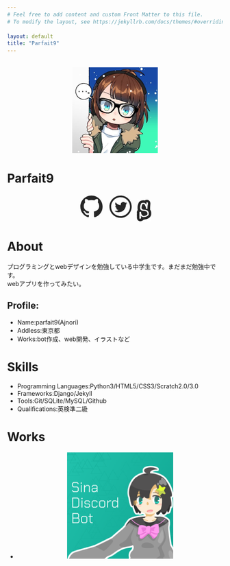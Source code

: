 ```yaml
---
# Feel free to add content and custom Front Matter to this file.
# To modify the layout, see https://jekyllrb.com/docs/themes/#overriding-theme-defaults

layout: default
title: "Parfait9"
---
```


<br>
<center>
  <img src="img/icon.jpg" alt = "アイコン" width= "200">
</center>  
<h1 class="bigtitle">Parfait9</h1>
<center><div class="icons">
<a href="https://sinakitagami.github.io/"><svg xmlns="http://www.w3.org/2000/svg" x="0px" y="0px"
width="64" height="64"
viewBox="0 0 226 226"
style=" fill:#000000;"><g fill="none" fill-rule="nonzero" stroke="none" stroke-width="1" stroke-linecap="butt" stroke-linejoin="miter" stroke-miterlimit="10" stroke-dasharray="" stroke-dashoffset="0" font-family="none" font-weight="none" font-size="none" text-anchor="none" style="mix-blend-mode: normal"><path d="M0,226v-226h226v226z" fill="none"></path><g fill="#262626"><path d="M105.9375,14.125c-50.70655,0 -91.8125,41.05078 -91.8125,91.64697c0,40.49903 26.31884,74.87355 62.79005,87.01222c4.57958,0.82763 7.83495,-3.86231 7.83495,-7.39356c0,-2.15186 0.05517,-4.74511 0,-12.35937c-25.54639,5.51758 -33.54687,-12.35937 -33.54687,-12.35937c-4.19336,-10.59375 -9.26953,-13.62842 -9.26953,-13.62842c-8.33155,-5.68309 0.60694,-5.51758 0.60694,-5.51758c9.21436,0.60694 13.95947,8.55225 13.95947,8.55225c7.0625,12.35938 23.0083,11.14551 28.25,8.82813c0,-5.62792 0.60694,-9.71094 2.15186,-12.3042c-28.85694,-5.07617 -44.58203,-21.73925 -44.52686,-44.80273c0.05517,-13.62841 4.74512,-24.22216 12.35938,-32.05713c-3.31055,-4.19336 -5.57275,-18.53906 1.21387,-27.36719c17.04931,0 27.20166,12.3042 27.20166,12.3042c0,0 8.00048,-3.47608 22.73242,-3.47608c14.78711,0 22.73242,3.31055 22.73242,3.31055c0,0 10.20752,-12.13867 27.25683,-12.13867c6.78662,8.82813 4.52442,23.17383 1.87598,27.09131c7.2832,7.66944 11.75244,18.26319 11.75244,32.333c0,23.06348 -15.66992,39.72656 -44.47167,44.74756c1.8208,2.7588 2.09667,6.62109 2.09667,12.35938c0,12.24903 0,23.4497 0,26.48438c0,3.53125 3.2002,8.27637 7.89014,7.39356c36.47119,-12.19386 62.73486,-46.51319 62.73486,-87.01222c0,-50.59619 -41.10595,-91.64697 -91.8125,-91.64697z"></path></g></g></svg></a>
<a href="https://sinakitagami.github.io/"><svg xmlns="http://www.w3.org/2000/svg" x="0px" y="0px"
width="64" height="64"
viewBox="0 0 172 172"
style=" fill:#000000;"><g fill="none" fill-rule="nonzero" stroke="none" stroke-width="1" stroke-linecap="butt" stroke-linejoin="miter" stroke-miterlimit="10" stroke-dasharray="" stroke-dashoffset="0" font-family="none" font-weight="none" font-size="none" text-anchor="none" style="mix-blend-mode: normal"><path d="M0,172v-172h172v172z" fill="none"></path><g fill="#262626"><path d="M80.625,10.75c-38.52723,0 -69.875,31.34777 -69.875,69.875c0,38.52724 31.34777,69.875 69.875,69.875c38.52724,0 69.875,-31.34776 69.875,-69.875c0,-38.52723 -31.34776,-69.875 -69.875,-69.875zM80.625,21.5c32.7175,0 59.125,26.4075 59.125,59.125c0,32.7175 -26.4075,59.125 -59.125,59.125c-32.7175,0 -59.125,-26.4075 -59.125,-59.125c0,-32.7175 26.4075,-59.125 59.125,-59.125zM97.94678,51.0835c-9.06225,0 -16.43994,7.34645 -16.43994,16.39795c0,1.68775 0.58789,2.81851 0.58789,3.94726c-13.588,-0.559 -24.87315,-8.05746 -32.7959,-17.67871c-1.6985,2.26825 -2.26758,5.08828 -2.26758,7.91553c0,5.6545 2.20325,11.8853 6.73975,15.85205c-3.01,-0.4085 -4.4715,-1.13883 -6.73975,-2.26758c0,7.92275 5.04494,13.16673 12.40869,14.86523c0,0 -2.83666,0.56689 -4.53516,0.56689c-1.29,0 -2.83447,-0.56689 -2.83447,-0.56689c2.26825,6.22425 7.92141,11.2959 15.28516,11.2959c-5.6545,3.96675 -13.02346,6.08887 -20.38721,6.08887h-3.96826c4.03125,5.375 13.43112,8.07274 24.90137,8.08349c30.00325,0 46.44336,-24.90137 46.44336,-46.40137v-2.26758c2.838,-2.26825 5.65752,-5.09617 7.93652,-8.48242c-3.397,1.6985 -6.21921,2.24373 -9.61621,2.81348c3.397,-2.2575 6.21987,-5.09332 7.34862,-9.04932c-2.82724,1.68775 -6.21635,3.39851 -10.1831,3.96826c-2.838,-3.38625 -7.34729,-5.08106 -11.88379,-5.08106z"></path></g></g></svg></a>
<a href="https://sinakitagami.github.io/"><img src="img/Glow-S.svg" alt = "Scratch" height= "50" class="scratch"></a></div></center>
  
  
# About
プログラミングとwebデザインを勉強している中学生です。まだまだ勉強中です。  
webアプリを作ってみたい。

## Profile:
- <span>Name</span>:parfait9(Ajnori)
- <span>Addless</span>:東京都
- <span>Works</span>:bot作成、web開発、イラストなど

# Skills
- <span>Programming Languages</span>:Python3/HTML5/CSS3/Scratch2.0/3.0
- <span>Frameworks</span>:Django/Jekyll
- <span>Tools</span>:Git/SQLite/MySQL/Github
- <span>Qualifications</span>:英検準二級

# Works
  <center>
  <ul class="pictures"><li><a href="https://sinakitagami.github.io/"><img src="img/Sina_Square.png" alt = "思惟奈ちゃん公式サイト" width= "248" height="248" ></a></li></ul>
  </center>